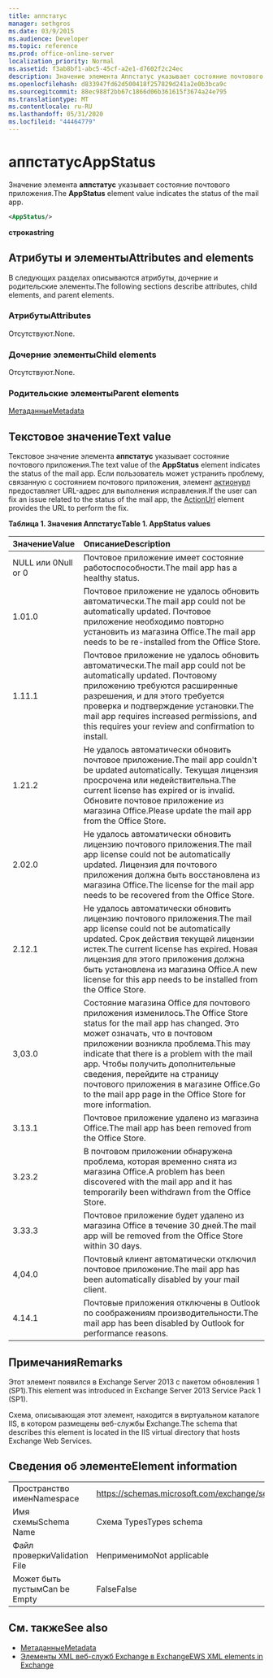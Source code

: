 ```yaml
---
title: аппстатус
manager: sethgros
ms.date: 03/9/2015
ms.audience: Developer
ms.topic: reference
ms.prod: office-online-server
localization_priority: Normal
ms.assetid: f3ab8bf1-abc5-45cf-a2e1-d7602f2c24ec
description: Значение элемента Аппстатус указывает состояние почтового приложения.
ms.openlocfilehash: d833947fd62d500418f257829d241a2e0b3bca9c
ms.sourcegitcommit: 88ec988f2bb67c1866d06b361615f3674a24e795
ms.translationtype: MT
ms.contentlocale: ru-RU
ms.lasthandoff: 05/31/2020
ms.locfileid: "44464779"
---
```

# <a name="appstatus"></a><span data-ttu-id="9e487-103">аппстатус</span><span class="sxs-lookup"><span data-stu-id="9e487-103">AppStatus</span></span>

<span data-ttu-id="9e487-104">Значение элемента **аппстатус** указывает состояние почтового приложения.</span><span class="sxs-lookup"><span data-stu-id="9e487-104">The **AppStatus** element value indicates the status of the mail app.</span></span> 
  
```XML
<AppStatus/>
```

 <span data-ttu-id="9e487-105">**строка**</span><span class="sxs-lookup"><span data-stu-id="9e487-105">**string**</span></span>
## <a name="attributes-and-elements"></a><span data-ttu-id="9e487-106">Атрибуты и элементы</span><span class="sxs-lookup"><span data-stu-id="9e487-106">Attributes and elements</span></span>

<span data-ttu-id="9e487-107">В следующих разделах описываются атрибуты, дочерние и родительские элементы.</span><span class="sxs-lookup"><span data-stu-id="9e487-107">The following sections describe attributes, child elements, and parent elements.</span></span>
  
### <a name="attributes"></a><span data-ttu-id="9e487-108">Атрибуты</span><span class="sxs-lookup"><span data-stu-id="9e487-108">Attributes</span></span>

<span data-ttu-id="9e487-109">Отсутствуют.</span><span class="sxs-lookup"><span data-stu-id="9e487-109">None.</span></span>
  
### <a name="child-elements"></a><span data-ttu-id="9e487-110">Дочерние элементы</span><span class="sxs-lookup"><span data-stu-id="9e487-110">Child elements</span></span>

<span data-ttu-id="9e487-111">Отсутствуют.</span><span class="sxs-lookup"><span data-stu-id="9e487-111">None.</span></span>
  
### <a name="parent-elements"></a><span data-ttu-id="9e487-112">Родительские элементы</span><span class="sxs-lookup"><span data-stu-id="9e487-112">Parent elements</span></span>

[<span data-ttu-id="9e487-113">Метаданные</span><span class="sxs-lookup"><span data-stu-id="9e487-113">Metadata</span></span>](metadata-ex15websvcsotherref.md)
  
## <a name="text-value"></a><span data-ttu-id="9e487-114">Текстовое значение</span><span class="sxs-lookup"><span data-stu-id="9e487-114">Text value</span></span>

<span data-ttu-id="9e487-115">Текстовое значение элемента **аппстатус** указывает состояние почтового приложения.</span><span class="sxs-lookup"><span data-stu-id="9e487-115">The text value of the **AppStatus** element indicates the status of the mail app.</span></span> <span data-ttu-id="9e487-116">Если пользователь может устранить проблему, связанную с состоянием почтового приложения, элемент [актионурл](actionurl.md) предоставляет URL-адрес для выполнения исправления.</span><span class="sxs-lookup"><span data-stu-id="9e487-116">If the user can fix an issue related to the status of the mail app, the [ActionUrl](actionurl.md) element provides the URL to perform the fix.</span></span> 
  
<span data-ttu-id="9e487-117">**Таблица 1. Значения Аппстатус**</span><span class="sxs-lookup"><span data-stu-id="9e487-117">**Table 1. AppStatus values**</span></span>

|<span data-ttu-id="9e487-118">**Значение**</span><span class="sxs-lookup"><span data-stu-id="9e487-118">**Value**</span></span>|<span data-ttu-id="9e487-119">**Описание**</span><span class="sxs-lookup"><span data-stu-id="9e487-119">**Description**</span></span>|
|:-----|:-----|
|<span data-ttu-id="9e487-120">NULL или 0</span><span class="sxs-lookup"><span data-stu-id="9e487-120">Null or 0</span></span>  <br/> |<span data-ttu-id="9e487-121">Почтовое приложение имеет состояние работоспособности.</span><span class="sxs-lookup"><span data-stu-id="9e487-121">The mail app has a healthy status.</span></span>  <br/> |
|<span data-ttu-id="9e487-122">1.0</span><span class="sxs-lookup"><span data-stu-id="9e487-122">1.0</span></span>  <br/> |<span data-ttu-id="9e487-123">Почтовое приложение не удалось обновить автоматически.</span><span class="sxs-lookup"><span data-stu-id="9e487-123">The mail app could not be automatically updated.</span></span> <span data-ttu-id="9e487-124">Почтовое приложение необходимо повторно установить из магазина Office.</span><span class="sxs-lookup"><span data-stu-id="9e487-124">The mail app needs to be re-installed from the Office Store.</span></span>  <br/> |
|<span data-ttu-id="9e487-125">1.1</span><span class="sxs-lookup"><span data-stu-id="9e487-125">1.1</span></span>  <br/> |<span data-ttu-id="9e487-126">Почтовое приложение не удалось обновить автоматически.</span><span class="sxs-lookup"><span data-stu-id="9e487-126">The mail app could not be automatically updated.</span></span> <span data-ttu-id="9e487-127">Почтовому приложению требуются расширенные разрешения, и для этого требуется проверка и подтверждение установки.</span><span class="sxs-lookup"><span data-stu-id="9e487-127">The mail app requires increased permissions, and this requires your review and confirmation to install.</span></span>  <br/> |
|<span data-ttu-id="9e487-128">1.2</span><span class="sxs-lookup"><span data-stu-id="9e487-128">1.2</span></span>  <br/> |<span data-ttu-id="9e487-129">Не удалось автоматически обновить почтовое приложение.</span><span class="sxs-lookup"><span data-stu-id="9e487-129">The mail app couldn't be updated automatically.</span></span> <span data-ttu-id="9e487-130">Текущая лицензия просрочена или недействительна.</span><span class="sxs-lookup"><span data-stu-id="9e487-130">The current license has expired or is invalid.</span></span> <span data-ttu-id="9e487-131">Обновите почтовое приложение из магазина Office.</span><span class="sxs-lookup"><span data-stu-id="9e487-131">Please update the mail app from the Office Store.</span></span>  <br/> |
|<span data-ttu-id="9e487-132">2.0</span><span class="sxs-lookup"><span data-stu-id="9e487-132">2.0</span></span>  <br/> |<span data-ttu-id="9e487-133">Не удалось автоматически обновить лицензию почтового приложения.</span><span class="sxs-lookup"><span data-stu-id="9e487-133">The mail app license could not be automatically updated.</span></span> <span data-ttu-id="9e487-134">Лицензия для почтового приложения должна быть восстановлена из магазина Office.</span><span class="sxs-lookup"><span data-stu-id="9e487-134">The license for the mail app needs to be recovered from the Office Store.</span></span>  <br/> |
|<span data-ttu-id="9e487-135">2.1</span><span class="sxs-lookup"><span data-stu-id="9e487-135">2.1</span></span>  <br/> |<span data-ttu-id="9e487-136">Не удалось автоматически обновить лицензию почтового приложения.</span><span class="sxs-lookup"><span data-stu-id="9e487-136">The mail app license could not be automatically updated.</span></span> <span data-ttu-id="9e487-137">Срок действия текущей лицензии истек.</span><span class="sxs-lookup"><span data-stu-id="9e487-137">The current license has expired.</span></span> <span data-ttu-id="9e487-138">Новая лицензия для этого приложения должна быть установлена из магазина Office.</span><span class="sxs-lookup"><span data-stu-id="9e487-138">A new license for this app needs to be installed from the Office Store.</span></span>  <br/> |
|<span data-ttu-id="9e487-139">3,0</span><span class="sxs-lookup"><span data-stu-id="9e487-139">3.0</span></span>  <br/> |<span data-ttu-id="9e487-140">Состояние магазина Office для почтового приложения изменилось.</span><span class="sxs-lookup"><span data-stu-id="9e487-140">The Office Store status for the mail app has changed.</span></span> <span data-ttu-id="9e487-141">Это может означать, что в почтовом приложении возникла проблема.</span><span class="sxs-lookup"><span data-stu-id="9e487-141">This may indicate that there is a problem with the mail app.</span></span> <span data-ttu-id="9e487-142">Чтобы получить дополнительные сведения, перейдите на страницу почтового приложения в магазине Office.</span><span class="sxs-lookup"><span data-stu-id="9e487-142">Go to the mail app page in the Office Store for more information.</span></span>  <br/> |
|<span data-ttu-id="9e487-143">3.1</span><span class="sxs-lookup"><span data-stu-id="9e487-143">3.1</span></span>  <br/> |<span data-ttu-id="9e487-144">Почтовое приложение удалено из магазина Office.</span><span class="sxs-lookup"><span data-stu-id="9e487-144">The mail app has been removed from the Office Store.</span></span>  <br/> |
|<span data-ttu-id="9e487-145">3.2</span><span class="sxs-lookup"><span data-stu-id="9e487-145">3.2</span></span>  <br/> |<span data-ttu-id="9e487-146">В почтовом приложении обнаружена проблема, которая временно снята из магазина Office.</span><span class="sxs-lookup"><span data-stu-id="9e487-146">A problem has been discovered with the mail app and it has temporarily been withdrawn from the Office Store.</span></span>  <br/> |
|<span data-ttu-id="9e487-147">3.3</span><span class="sxs-lookup"><span data-stu-id="9e487-147">3.3</span></span>  <br/> |<span data-ttu-id="9e487-148">Почтовое приложение будет удалено из магазина Office в течение 30 дней.</span><span class="sxs-lookup"><span data-stu-id="9e487-148">The mail app will be removed from the Office Store within 30 days.</span></span>  <br/> |
|<span data-ttu-id="9e487-149">4,0</span><span class="sxs-lookup"><span data-stu-id="9e487-149">4.0</span></span>  <br/> |<span data-ttu-id="9e487-150">Почтовый клиент автоматически отключил почтовое приложение.</span><span class="sxs-lookup"><span data-stu-id="9e487-150">The mail app has been automatically disabled by your mail client.</span></span>  <br/> |
|<span data-ttu-id="9e487-151">4.1</span><span class="sxs-lookup"><span data-stu-id="9e487-151">4.1</span></span>  <br/> |<span data-ttu-id="9e487-152">Почтовые приложения отключены в Outlook по соображениям производительности.</span><span class="sxs-lookup"><span data-stu-id="9e487-152">The mail app has been disabled by Outlook for performance reasons.</span></span>  <br/> |
   
## <a name="remarks"></a><span data-ttu-id="9e487-153">Примечания</span><span class="sxs-lookup"><span data-stu-id="9e487-153">Remarks</span></span>

<span data-ttu-id="9e487-154">Этот элемент появился в Exchange Server 2013 с пакетом обновления 1 (SP1).</span><span class="sxs-lookup"><span data-stu-id="9e487-154">This element was introduced in Exchange Server 2013 Service Pack 1 (SP1).</span></span>
  
<span data-ttu-id="9e487-155">Схема, описывающая этот элемент, находится в виртуальном каталоге IIS, в котором размещены веб-службы Exchange.</span><span class="sxs-lookup"><span data-stu-id="9e487-155">The schema that describes this element is located in the IIS virtual directory that hosts Exchange Web Services.</span></span>
  
## <a name="element-information"></a><span data-ttu-id="9e487-156">Сведения об элементе</span><span class="sxs-lookup"><span data-stu-id="9e487-156">Element information</span></span>

|||
|:-----|:-----|
|<span data-ttu-id="9e487-157">Пространство имен</span><span class="sxs-lookup"><span data-stu-id="9e487-157">Namespace</span></span>  <br/> | https://schemas.microsoft.com/exchange/services/2006/types  <br/> |
|<span data-ttu-id="9e487-158">Имя схемы</span><span class="sxs-lookup"><span data-stu-id="9e487-158">Schema Name</span></span>  <br/> |<span data-ttu-id="9e487-159">Схема Types</span><span class="sxs-lookup"><span data-stu-id="9e487-159">Types schema</span></span>  <br/> |
|<span data-ttu-id="9e487-160">Файл проверки</span><span class="sxs-lookup"><span data-stu-id="9e487-160">Validation File</span></span>  <br/> |<span data-ttu-id="9e487-161">Неприменимо</span><span class="sxs-lookup"><span data-stu-id="9e487-161">Not applicable</span></span>  <br/> |
|<span data-ttu-id="9e487-162">Может быть пустым</span><span class="sxs-lookup"><span data-stu-id="9e487-162">Can be Empty</span></span>  <br/> |<span data-ttu-id="9e487-163">False</span><span class="sxs-lookup"><span data-stu-id="9e487-163">False</span></span>  <br/> |
   
## <a name="see-also"></a><span data-ttu-id="9e487-164">См. также</span><span class="sxs-lookup"><span data-stu-id="9e487-164">See also</span></span>

- [<span data-ttu-id="9e487-165">Метаданные</span><span class="sxs-lookup"><span data-stu-id="9e487-165">Metadata</span></span>](metadata-ex15websvcsotherref.md)
- [<span data-ttu-id="9e487-166">Элементы XML веб-служб Exchange в Exchange</span><span class="sxs-lookup"><span data-stu-id="9e487-166">EWS XML elements in Exchange</span></span>](ews-xml-elements-in-exchange.md)

